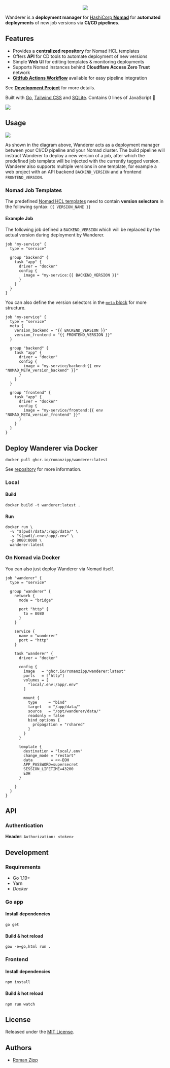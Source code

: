 <p align="center">
  <img src="wordmark.png" />
</p>

Wanderer is a **deployment manager** for [HashiCorp **Nomad**](https://www.nomadproject.io/) for **automated deployments** of new job versions via **CI/CD pipelines**.

## Features

- Provides a **centralized repository** for Nomad HCL templates
- Offers **API** for CD tools to automate deployment of new versions
- Simple **Web UI** for editing templates & monitoring deployments
- Supports Nomad instances behind **Cloudflare Access Zero Trust** network
- [**GitHub Actions Workflow**](https://github.com/romanzipp/Wanderer-Action) available for easy pipeline integration

See [**Development Project**](https://github.com/users/romanzipp/projects/2/views/1) for more details.

Built with [Go](https://go.dev/), [Tailwind CSS](https://tailwindcss.com/) and [SQLite](https://sqlite.org/). Contains 0 lines of JavaScript 👀

![](art/ui.png)

## Usage

![](art/diagram.png)

As shown in the diagram above, Wanderer acts as a deployment manager between your CI/CD pipeline and your Nomad cluster. 
The build pipeline will instruct Wanderer to deploy a new version of a job, after which the predefined job template will be injected with the currently tagged version.
Wanderer also supports multiple versions in one template, for example a web project with an API backend `BACKEND_VERSION` and a frontend `FRONTEND_VERSION`.

### Nomad Job Templates

The predefined [Nomad HCL templates](https://developer.hashicorp.com/nomad/docs/job-specification) need to contain **version selectors** in the following syntax: `{{ VERSION_NAME }}`

#### Example Job

The following job defined a `BACKEND_VERSION` which will be replaced by the actual version during deployment by Wanderer.

```hcl
job "my-service" {
  type = "service"

  group "backend" {
    task "app" {
      driver = "docker"
      config {
        image = "my-service:{{ BACKEND_VERSION }}"
      }
    }
  } 
}
```

You can also define the version selectors in the [`meta` block](https://developer.hashicorp.com/nomad/docs/job-specification/meta) for more structure.

```hcl
job "my-service" {
  type = "service"
  meta {
    version_backend = "{{ BACKEND_VERSION }}"
    version_frontend = "{{ FRONTEND_VERSION }}"
  }

  group "backend" {
    task "app" {
      driver = "docker"
      config {
        image = "my-service/backend:{{ env "NOMAD_META_version_backend" }}"
      }
    }
  }

  group "frontend" {
    task "app" {
      driver = "docker"
      config {
        image = "my-service/frontend:{{ env "NOMAD_META_version_frontend" }}"
      }
    }
  }
}
```

## Deploy Wanderer via Docker

```
docker pull ghcr.io/romanzipp/wanderer:latest
```

See [repository](https://github.com/romanzipp/Wanderer/pkgs/container/wanderer) for more information.

### Local

#### Build

```shell
docker build -t wanderer:latest .
```

#### Run

```shell
docker run \
  -v "$(pwd)/data/:/app/data/" \
  -v "$(pwd)/.env:/app/.env" \
  -p 8080:8080 \
  wanderer:latest
```

### On Nomad via Docker

You can also just deploy Wanderer via Nomad itself.

```hcl
job "wanderer" {
  type = "service"
  
  group "wanderer" {
    network {
      mode = "bridge"

      port "http" {
        to = 8080
      }
    }

    service {
      name = "wanderer"
      port = "http"
    }

    task "wanderer" {
      driver = "docker"

      config {
        image   = "ghcr.io/romanzipp/wanderer:latest"
        ports   = ["http"]
        volumes = [
          "local/.env:/app/.env"
        ]

        mount {
          type     = "bind"
          target   = "/app/data/"
          source   = "/opt/wanderer/data/"
          readonly = false
          bind_options {
            propagation = "rshared"
          }
        }
      }

      template {
        destination = "local/.env"
        change_mode = "restart"
        data        = <<-EOH
        APP_PASSWORD=supersecret
        SESSION_LIFETIME=43200
        EOH
      }

    }
  }
}

```

## API

### Authentication

**Header**: `Authorization: <token>`

## Development

### Requirements

- Go 1.19+
- Yarn
- _Docker_

### Go app

#### Install dependencies

```
go get
```

#### Build & hot reload

```shell
gow -e=go,html run .
```

### Frontend

#### Install dependencies

```
npm install
```

#### Build & hot reload

```shell
npm run watch
```

## License

Released under the [MIT License](LICENSE.md).

## Authors

- [Roman Zipp](https://github.com/romanzipp)
